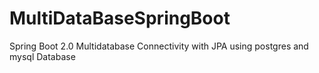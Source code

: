 # MultiDataBaseSpringBoot
Spring Boot 2.0 Multidatabase Connectivity with JPA using postgres and mysql Database
